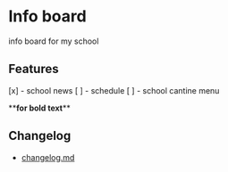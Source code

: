 # **Info board**

info board for my school

## **Features**

[x] - school news
[ ] - schedule
[ ] - school cantine menu

\*\***for bold text**\*\*

## **Changelog**

- [changelog.md](changelog.md)